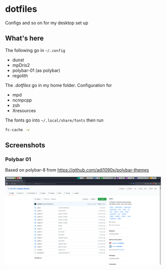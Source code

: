 # dotfiles
Configs and so on for my desktop set up

## What's here

The following go in ``~/.config``

- dunst
- mpDris2
- polybar-01 (as polybar)
- regolith

The _.dotfiles_ go in my home folder. Configuration for

- mpd
- ncmpcpp
- zsh
- Xresources

The fonts go into ``~/.local/share/fonts`` then run

```bash
fc-cache -v
```

## Screenshots

### Polybar 01

Based on polybar-8 from https://github.com/adi1090x/polybar-themes

![logo](screenshots/polybar-01.png) <br />

